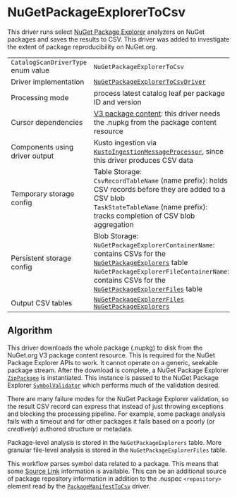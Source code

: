# NuGetPackageExplorerToCsv

This driver runs select [NuGet Package Explorer](https://github.com/NuGetPackageExplorer/NuGetPackageExplorer) analyzers on NuGet packages and saves the results to CSV. This driver was added to investigate the extent of package reproducibility on NuGet.org. 

|                                    |                                                                                                                                                                                                                                                                                                   |
| ---------------------------------- | ------------------------------------------------------------------------------------------------------------------------------------------------------------------------------------------------------------------------------------------------------------------------------------------------- |
| `CatalogScanDriverType` enum value | `NuGetPackageExplorerToCsv`                                                                                                                                                                                                                                                                       |
| Driver implementation              | [`NuGetPackageExplorerToCsvDriver`](../../src/Worker.Logic/Drivers/NuGetPackageExplorerToCsv/NuGetPackageExplorerToCsvDriver.cs)                                                                                                                                                                  |
| Processing mode                    | process latest catalog leaf per package ID and version                                                                                                                                                                                                                                            |
| Cursor dependencies                | [V3 package content](https://learn.microsoft.com/en-us/nuget/api/package-base-address-resource): this driver needs the .nupkg from the package content resource                                                                                                                                   |
| Components using driver output     | Kusto ingestion via [`KustoIngestionMessageProcessor`](../../src/Worker.Logic/MessageProcessors/KustoIngestion/KustoIngestionMessageProcessor.cs), since this driver produces CSV data                                                                                                            |
| Temporary storage config           | Table Storage:<br />`CsvRecordTableName` (name prefix): holds CSV records before they are added to a CSV blob<br />`TaskStateTableName` (name prefix): tracks completion of CSV blob aggregation                                                                                                  |
| Persistent storage config          | Blob Storage:<br />`NuGetPackageExplorerContainerName`: contains CSVs for the [`NuGetPackageExplorers`](../tables/NuGetPackageExplorers.md) table<br />`NuGetPackageExplorerFileContainerName`: contains CSVs for the [`NuGetPackageExplorerFiles`](../tables/NuGetPackageExplorerFiles.md) table |
| Output CSV tables                  | [`NuGetPackageExplorerFiles`](../tables/NuGetPackageExplorerFiles.md)<br />[`NuGetPackageExplorers`](../tables/NuGetPackageExplorers.md)                                                                                                                                                          |

## Algorithm

This driver downloads the whole package (.nupkg) to disk from the NuGet.org V3 package content resource. This is required for the NuGet Package Explorer APIs to work. It cannot operate on a generic, seekable package stream. After the download is complete, a NuGet Package Explorer [`ZipPackage`](https://github.com/NuGetPackageExplorer/NuGetPackageExplorer/blob/main/Core/Packages/ZipPackage.cs) is instantiated. This instance is passed to the NuGet Package Explorer [`SymbolValidator`](https://github.com/NuGetPackageExplorer/NuGetPackageExplorer/blob/main/Core/SymbolValidation/SymbolValidator.cs) which performs much of the validation desired.

There are many failure modes for the NuGet Package Explorer validation, so the result CSV record can express that instead of just throwing exceptions and blocking the processing pipeline. For example, some package analysis fails with a timeout and for other packages it fails based on a poorly (or *creatively*) authored structure or metadata. 

Package-level analysis is stored in the `NuGetPackageExplorers` table. More granular file-level analysis is stored in the `NuGetPackageExplorerFiles` table.

This workflow parses symbol data related to a package. This means that some [Source Link](https://learn.microsoft.com/en-us/dotnet/standard/library-guidance/sourcelink) information is available. This can be an additional source of package repository information in addition to the .nuspec `<repository>` element read by the [`PackageManifestToCsv`](PackageManifestToCsv.md) driver.